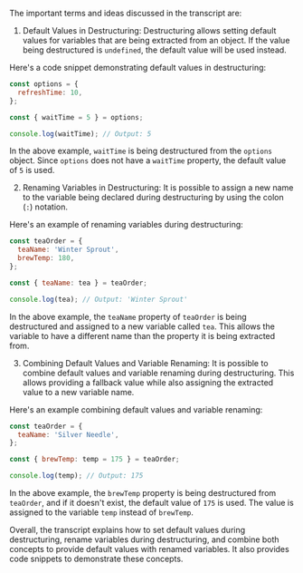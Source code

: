 The important terms and ideas discussed in the transcript are:

1. Default Values in Destructuring: Destructuring allows setting default values for variables that are being extracted from an object. If the value being destructured is `undefined`, the default value will be used instead.

Here's a code snippet demonstrating default values in destructuring:

```javascript
const options = {
  refreshTime: 10,
};

const { waitTime = 5 } = options;

console.log(waitTime); // Output: 5
```

In the above example, `waitTime` is being destructured from the `options` object. Since `options` does not have a `waitTime` property, the default value of `5` is used.

2. Renaming Variables in Destructuring: It is possible to assign a new name to the variable being declared during destructuring by using the colon (`:`) notation.

Here's an example of renaming variables during destructuring:

```javascript
const teaOrder = {
  teaName: 'Winter Sprout',
  brewTemp: 180,
};

const { teaName: tea } = teaOrder;

console.log(tea); // Output: 'Winter Sprout'
```

In the above example, the `teaName` property of `teaOrder` is being destructured and assigned to a new variable called `tea`. This allows the variable to have a different name than the property it is being extracted from.

3. Combining Default Values and Variable Renaming: It is possible to combine default values and variable renaming during destructuring. This allows providing a fallback value while also assigning the extracted value to a new variable name.

Here's an example combining default values and variable renaming:

```javascript
const teaOrder = {
  teaName: 'Silver Needle',
};

const { brewTemp: temp = 175 } = teaOrder;

console.log(temp); // Output: 175
```

In the above example, the `brewTemp` property is being destructured from `teaOrder`, and if it doesn't exist, the default value of `175` is used. The value is assigned to the variable `temp` instead of `brewTemp`.

Overall, the transcript explains how to set default values during destructuring, rename variables during destructuring, and combine both concepts to provide default values with renamed variables. It also provides code snippets to demonstrate these concepts.